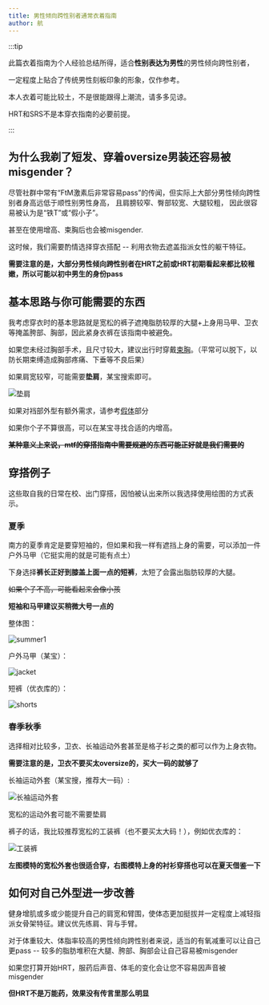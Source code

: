 ```yaml
---
title: 男性倾向跨性别者通常衣着指南
author: 航
---
```


:::tip

此篇衣着指南为个人经验总结所得，适合**性别表达为男性**的男性倾向跨性别者，

一定程度上贴合了传统男性刻板印象的形象，仅作参考。

本人衣着可能比较土，不是很能跟得上潮流，请多多见谅。

HRT和SRS不是本穿衣指南的必要前提。

:::

## 为什么我剃了短发、穿着oversize男装还容易被misgender？

尽管社群中常有“FtM激素后非常容易pass”的传闻，但实际上大部分男性倾向跨性别者身高远低于顺性别男性身高，
且肩膀较窄、臀部较宽、大腿较粗，
因此很容易被认为是“铁T”或“假小子”。

甚至在使用增高、束胸后也会被misgender.

这时候，我们需要酌情选择穿衣搭配 -- 利用衣物去遮盖指派女性的躯干特征。

**需要注意的是，大部分男性倾向跨性别者在HRT之前或HRT初期看起来都比较稚嫩，所以可能以初中男生的身份pass**

## 基本思路与你可能需要的东西

我考虑穿衣时的基本思路就是宽松的裤子遮掩脂肪较厚的大腿+上身用马甲、卫衣等掩盖胯部、胸部，因此紧身衣裤在该指南中被避免。

如果您未经过胸部手术，且尺寸较大，建议出行时穿戴[束胸](https://rle.wiki/fashion/ftm/corset/)。（平常可以脱下，以防长期束缚造成胸部疼痛、下垂等不良后果）

如果肩宽较窄，可能需要**垫肩**，某宝搜索即可。

![垫肩](dianjian.png)

如果对裆部外型有额外需求，请参考[假体](https://rle.wiki/fashion/ftm/packer/)部分

如果你个子不算很高，可以在某宝寻找合适的内增高。

~~**某种意义上来说，mtf的穿搭指南中需要规避的东西可能正好就是我们需要的**~~

## 穿搭例子

这些取自我的日常在校、出门穿搭，因怕被认出来所以我选择使用绘图的方式表示。

### 夏季

南方的夏季肯定是要穿短袖的，但如果和我一样有遮挡上身的需要，可以添加一件户外马甲（它挺实用的就是可能有点土）

下身选择**裤长正好到膝盖上面一点的短裤**，太短了会露出脂肪较厚的大腿。

~~如果个子不高，可能看起来会像小孩~~

**短袖和马甲建议买稍微大号一点的**

整体图：

![summer1](summer1.jpg)

户外马甲（某宝）：

![jacket](jacket.png)

短裤（优衣库的）：

![shorts](shorts.png)

### 春季秋季

选择相对比较多，卫衣、长袖运动外套甚至是格子衫之类的都可以作为上身衣物。

**需要注意的是，卫衣不要买太oversize的，买大一码的就够了**

长袖运动外套（某宝搜，推荐大一码）:

![长袖运动外套](sport-jacket.jpg)

宽松的运动外套可能不需要垫肩

裤子的话，我比较推荐宽松的工装裤（也不要买太大码！），例如优衣库的：

![工装裤](trousers.jpg)

**左图模特的宽松外套也很适合穿，右图模特上身的衬衫穿搭也可以在夏天借鉴一下**

## 如何对自己外型进一步改善

健身增肌或多或少能提升自己的肩宽和臂围，使体态更加挺拔并一定程度上减轻指派女骨架特征。建议优先练肩、背与手臂。

对于体重较大、体脂率较高的男性倾向跨性别者来说，适当的有氧减重可以让自己更pass -- 较多的脂肪堆积在大腿、胯部、胸部会让自己容易被misgender

如果您打算开始HRT，服药后声音、体毛的变化会让您不容易因声音被misgender

**但HRT不是万能药，效果没有传言里那么明显**
